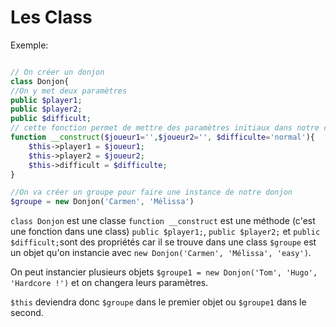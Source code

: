 # Les Class

Exemple:

```php

// On créer un donjon
class Donjon{
//On y met deux paramètres
public $player1;
public $player2;
public $difficult;
// cette fonction permet de mettre des paramètres initiaux dans notre class
function __construct($joueur1='',$joueur2='', $difficulte='normal'){
    $this->player1 = $joueur1;
    $this->player2 = $joueur2;
    $this->difficult = $difficulte;
}

//On va créer un groupe pour faire une instance de notre donjon
$groupe = new Donjon('Carmen', 'Mélissa')
```

`class Donjon` est une classe
`function __construct` est une méthode (c'est une fonction dans une class)
`public $player1;`, `public $player2;` et  `public $difficult;`sont des propriétés car il se trouve dans une class
`$groupe` est un objet qu'on instancie avec `new Donjon('Carmen', 'Mélissa', 'easy')`.

On peut instancier plusieurs objets `$groupe1 = new Donjon('Tom', 'Hugo', 'Hardcore !')` et on changera leurs paramètres.

`$this` deviendra donc `$groupe` dans le premier objet ou `$groupe1` dans le second.